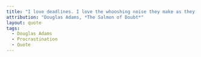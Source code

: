 ```yaml
---
title: "I love deadlines. I love the whooshing noise they make as they go by."
attribution: "Douglas Adams, *The Salmon of Doubt*"
layout: quote
tags:
  - Douglas Adams
  - Procrastination
  - Quote
---
```

